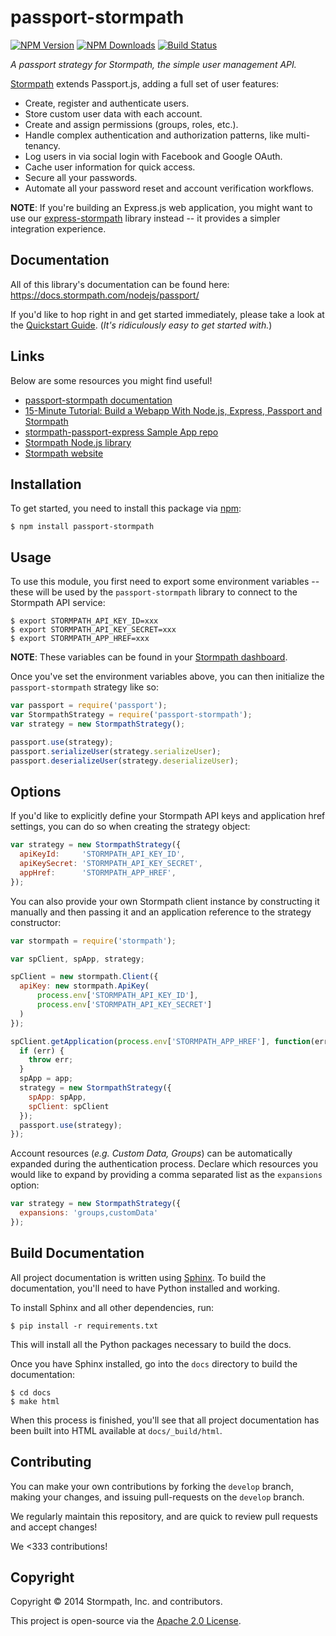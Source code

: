 # passport-stormpath

[![NPM Version](https://img.shields.io/npm/v/passport-stormpath.svg?style=flat)](https://npmjs.org/package/passport-stormpath)
[![NPM Downloads](http://img.shields.io/npm/dm/passport-stormpath.svg?style=flat)](https://npmjs.org/package/passport-stormpath)
[![Build Status](https://img.shields.io/travis/stormpath/passport-stormpath.svg?style=flat)](https://travis-ci.org/stormpath/passport-stormpath)

*A passport strategy for Stormpath, the simple user management API.*

[Stormpath](https://stormpath.com/) extends Passport.js, adding a full set of user features:

- Create, register and authenticate users.
- Store custom user data with each account.
- Create and assign permissions (groups, roles, etc.).
- Handle complex authentication and authorization patterns, like multi-tenancy.
- Log users in via social login with Facebook and Google OAuth.
- Cache user information for quick access.
- Secure all your passwords.
- Automate all your password reset and account verification workflows.

**NOTE**: If you're building an Express.js web application, you might want to
use our [express-stormpath](https://docs.stormpath.com/nodejs/express/index.html)
library instead -- it provides a simpler integration experience.


## Documentation

All of this library's documentation can be found here:
https://docs.stormpath.com/nodejs/passport/

If you'd like to hop right in and get started immediately, please take a look at
the [Quickstart Guide](https://docs.stormpath.com/nodejs/passport/quickstart.html).
(*It's ridiculously easy to get started with.*)


## Links

Below are some resources you might find useful!

- [passport-stormpath documentation](https://docs.stormpath.com/nodejs/passport/)
- [15-Minute Tutorial: Build a Webapp With Node.js, Express, Passport and Stormpath](https://stormpath.com/blog/build-app-nodejs-express-passport-stormpath/)
- [stormpath-passport-express Sample App repo](https://github.com/stormpath/stormpath-passport-express-sample)
- [Stormpath Node.js library](https://github.com/stormpath/stormpath-sdk-node)
- [Stormpath website](https://stormpath.com/)


## Installation

To get started, you need to install this package via
[npm](https://www.npmjs.org/package/passport-stormpath):

```console
$ npm install passport-stormpath
```


## Usage

To use this module, you first need to export some environment variables -- these
will be used by the `passport-stormpath` library to connect to the Stormpath API
service:

```console
$ export STORMPATH_API_KEY_ID=xxx
$ export STORMPATH_API_KEY_SECRET=xxx
$ export STORMPATH_APP_HREF=xxx
```

**NOTE**: These variables can be found in your
[Stormpath dashboard](https://api.stormpath.com/ui/dashboard).

Once you've set the environment variables above, you can then initialize the
`passport-stormpath` strategy like so:

```javascript
var passport = require('passport');
var StormpathStrategy = require('passport-stormpath');
var strategy = new StormpathStrategy();

passport.use(strategy);
passport.serializeUser(strategy.serializeUser);
passport.deserializeUser(strategy.deserializeUser);
```


## Options

If you'd like to explicitly define your Stormpath API keys and application href
settings, you can do so when creating the strategy object:

```javascript
var strategy = new StormpathStrategy({
  apiKeyId:     'STORMPATH_API_KEY_ID',
  apiKeySecret: 'STORMPATH_API_KEY_SECRET',
  appHref:      'STORMPATH_APP_HREF',
});
```

You can also provide your own Stormpath client instance by constructing it
manually and then passing it and an application reference to the strategy
constructor:

```javascript
var stormpath = require('stormpath');

var spClient, spApp, strategy;

spClient = new stormpath.Client({
  apiKey: new stormpath.ApiKey(
      process.env['STORMPATH_API_KEY_ID'],
      process.env['STORMPATH_API_KEY_SECRET']
  )
});

spClient.getApplication(process.env['STORMPATH_APP_HREF'], function(err, app) {
  if (err) {
    throw err;
  }
  spApp = app;
  strategy = new StormpathStrategy({
    spApp: spApp,
    spClient: spClient
  });
  passport.use(strategy);
});
```

Account resources (*e.g. Custom Data, Groups*) can be automatically expanded
during the authentication process.  Declare which resources you would like to
expand by providing a comma separated list as the `expansions` option:

```javascript
var strategy = new StormpathStrategy({
  expansions: 'groups,customData'
});
```


## Build Documentation

All project documentation is written using [Sphinx](http://sphinx-doc.org/).  To
build the documentation, you'll need to have Python installed and working.

To install Sphinx and all other dependencies, run:

```console
$ pip install -r requirements.txt
```

This will install all the Python packages necessary to build the docs.

Once you have Sphinx installed, go into the `docs` directory to build the
documentation:

```console
$ cd docs
$ make html
```

When this process is finished, you'll see that all project documentation has
been built into HTML available at `docs/_build/html`.


## Contributing

You can make your own contributions by forking the `develop` branch, making
your changes, and issuing pull-requests on the `develop` branch.

We regularly maintain this repository, and are quick to review pull requests
and accept changes!

We <333 contributions!


## Copyright

Copyright &copy; 2014 Stormpath, Inc. and contributors.

This project is open-source via the [Apache 2.0 License](http://www.apache.org/licenses/LICENSE-2.0).
